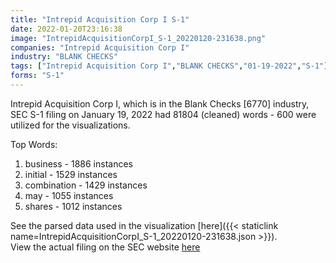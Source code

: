 ```yaml
---
title: "Intrepid Acquisition Corp I S-1"
date: 2022-01-20T23:16:38
image: "IntrepidAcquisitionCorpI_S-1_20220120-231638.png"
companies: "Intrepid Acquisition Corp I"
industry: "BLANK CHECKS"
tags: ["Intrepid Acquisition Corp I","BLANK CHECKS","01-19-2022","S-1"]
forms: "S-1"
---
```

Intrepid Acquisition Corp I, which is in the Blank Checks [6770] industry, SEC S-1 filing on January 19, 2022 had 81804 (cleaned) words - 600 were utilized for the visualizations.

Top Words:
1. business - 1886 instances
2. initial - 1529 instances
3. combination - 1429 instances
4. may - 1055 instances
5. shares - 1012 instances


See the parsed data used in the visualization [here]({{< staticlink name=IntrepidAcquisitionCorpI_S-1_20220120-231638.json >}}).  
View the actual filing on the SEC website [here](https://www.sec.gov/Archives/edgar/data/1892876/0001104659-22-005447.txt)